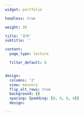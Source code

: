 ```yaml
---
widget: portfolio

headless: true

weight: 30

title: '강의'
subtitle: ''

content:
  page_type: lecture

  filter_default: 0


design:
  columns: '2'
  view: masonry
  flip_alt_rows: true
  background: {}
  spacing: {padding: [0, 0, 0, 0]}
  design:

---
```

